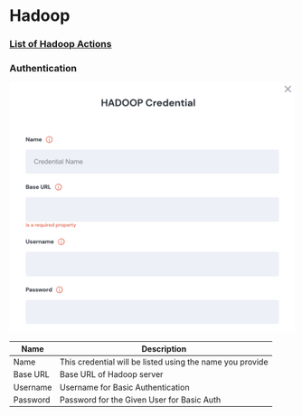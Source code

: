 # Hadoop

### [List of Hadoop Actions](https://docs.unskript.com/unskript-product-documentation/lists/action\_list#hadoop)

### Authentication

![Information needed to onboard Hadoop connector](<../../.gitbook/assets/Screen Shot 2022-06-14 at 7.27.01 PM.png>)

| Name     | Description                                               |
| -------- | --------------------------------------------------------- |
| Name     | This credential will be listed using the name you provide |
| Base URL | Base URL of Hadoop server                                 |
| Username | Username for Basic Authentication                         |
| Password | Password for the Given User for Basic Auth                |
